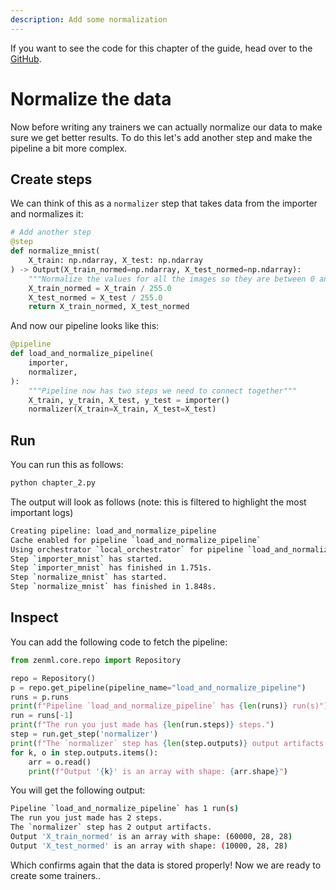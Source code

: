 ```yaml
---
description: Add some normalization
---
```


If you want to see the code for this chapter of the guide, head over to the
[GitHub](https://github.com/zenml-io/zenml/blob/main/examples/functional_api/chapter_2.py).

# Normalize the data

Now before writing any trainers we can actually normalize our data to make sure we get better results. To do this 
let's add another step and make the pipeline a bit more complex.

## Create steps

We can think of this as a `normalizer` step that takes data from the importer and normalizes it:

```python
# Add another step
@step
def normalize_mnist(
    X_train: np.ndarray, X_test: np.ndarray
) -> Output(X_train_normed=np.ndarray, X_test_normed=np.ndarray):
    """Normalize the values for all the images so they are between 0 and 1"""
    X_train_normed = X_train / 255.0
    X_test_normed = X_test / 255.0
    return X_train_normed, X_test_normed
```

And now our pipeline looks like this:

```python
@pipeline
def load_and_normalize_pipeline(
    importer,
    normalizer,
):
    """Pipeline now has two steps we need to connect together"""
    X_train, y_train, X_test, y_test = importer()
    normalizer(X_train=X_train, X_test=X_test)
```

## Run

You can run this as follows:

```python
python chapter_2.py
```

The output will look as follows (note: this is filtered to highlight the most important logs)

```bash
Creating pipeline: load_and_normalize_pipeline
Cache enabled for pipeline `load_and_normalize_pipeline`
Using orchestrator `local_orchestrator` for pipeline `load_and_normalize_pipeline`. Running pipeline..
Step `importer_mnist` has started.
Step `importer_mnist` has finished in 1.751s.
Step `normalize_mnist` has started.
Step `normalize_mnist` has finished in 1.848s.
```

## Inspect

You can add the following code to fetch the pipeline:

```python
from zenml.core.repo import Repository

repo = Repository()
p = repo.get_pipeline(pipeline_name="load_and_normalize_pipeline")
runs = p.runs
print(f"Pipeline `load_and_normalize_pipeline` has {len(runs)} run(s)")
run = runs[-1]
print(f"The run you just made has {len(run.steps)} steps.")
step = run.get_step('normalizer')
print(f"The `normalizer` step has {len(step.outputs)} output artifacts.")
for k, o in step.outputs.items():
    arr = o.read()
    print(f"Output '{k}' is an array with shape: {arr.shape}")
```

You will get the following output:

```bash
Pipeline `load_and_normalize_pipeline` has 1 run(s)
The run you just made has 2 steps.
The `normalizer` step has 2 output artifacts.
Output 'X_train_normed' is an array with shape: (60000, 28, 28)
Output 'X_test_normed' is an array with shape: (10000, 28, 28)
```

Which confirms again that the data is stored properly! Now we are ready to create some trainers..
